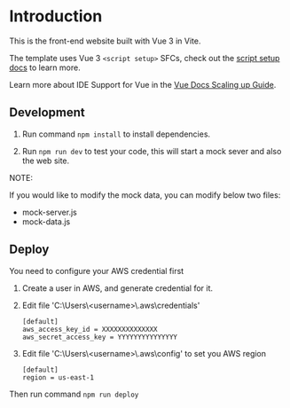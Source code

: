 # Introduction

This is the front-end website built with Vue 3 in Vite. 

The template uses Vue 3 `<script setup>` SFCs, check out the [script setup docs](https://v3.vuejs.org/api/sfc-script-setup.html#sfc-script-setup) to learn more.

Learn more about IDE Support for Vue in the [Vue Docs Scaling up Guide](https://vuejs.org/guide/scaling-up/tooling.html#ide-support).


## Development

1. Run command `npm install` to install dependencies.

1. Run `npm run dev` to test your code,  this will start a mock sever and also the web site.


NOTE:

If you would like to modify the mock data, you can modify below two files:
- mock-server.js
- mock-data.js

## Deploy

You need to configure your AWS credential first

   1. Create a user in AWS, and generate credential for it.
   2. Edit file  'C:\Users\\<username\>\\.aws\credentials' 

        ```
        [default]
        aws_access_key_id = XXXXXXXXXXXXXX
        aws_secret_access_key = YYYYYYYYYYYYYYY
        ```

   3. Edit file 'C:\Users\\<username\>\\.aws\config' to set you AWS region

        ```
        [default]
        region = us-east-1
        ```

Then run command `npm run deploy`